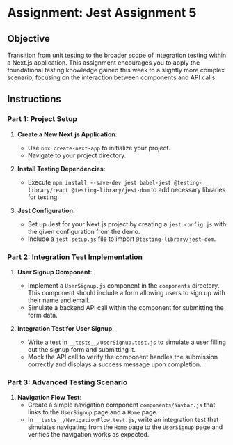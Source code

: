 # Assignment: Jest Assignment 5

## Objective

Transition from unit testing to the broader scope of integration testing within a Next.js application. This assignment encourages you to apply the foundational testing knowledge gained this week to a slightly more complex scenario, focusing on the interaction between components and API calls.

## Instructions

### Part 1: Project Setup

1. **Create a New Next.js Application**:

   - Use `npx create-next-app` to initialize your project.
   - Navigate to your project directory.

2. **Install Testing Dependencies**:

   - Execute `npm install --save-dev jest babel-jest @testing-library/react @testing-library/jest-dom` to add necessary libraries for testing.

3. **Jest Configuration**:
   - Set up Jest for your Next.js project by creating a `jest.config.js` with the given configuration from the demo.
   - Include a `jest.setup.js` file to import `@testing-library/jest-dom`.

### Part 2: Integration Test Implementation

1. **User Signup Component**:

   - Implement a `UserSignup.js` component in the `components` directory. This component should include a form allowing users to sign up with their name and email.
   - Simulate a backend API call within the component for submitting the form data.

2. **Integration Test for User Signup**:
   - Write a test in `__tests__/UserSignup.test.js` to simulate a user filling out the signup form and submitting it.
   - Mock the API call to verify the component handles the submission correctly and displays a success message upon completion.

### Part 3: Advanced Testing Scenario

1. **Navigation Flow Test**:
   - Create a simple navigation component `components/Navbar.js` that links to the `UserSignup` page and a `Home` page.
   - In `__tests__/NavigationFlow.test.js`, write an integration test that simulates navigating from the `Home` page to the `UserSignup` page and verifies the navigation works as expected.

